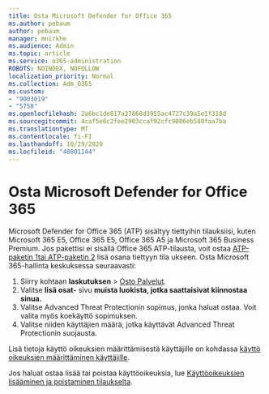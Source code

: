 ```yaml
---
title: Osta Microsoft Defender for Office 365
ms.author: pebaum
author: pebaum
manager: mnirkhe
ms.audience: Admin
ms.topic: article
ms.service: o365-administration
ROBOTS: NOINDEX, NOFOLLOW
localization_priority: Normal
ms.collection: Adm_O365
ms.custom:
- "9003019"
- "5758"
ms.openlocfilehash: 2a6bc1de817a37868d3955ac4727c39a5e1f318d
ms.sourcegitcommit: 4caf5e6c2fee2903ccaf92cfc9006eb580faa7ba
ms.translationtype: MT
ms.contentlocale: fi-FI
ms.lasthandoff: 10/29/2020
ms.locfileid: "48801144"
---
```

# <a name="purchase-microsoft-defender-for-office-365"></a>Osta Microsoft Defender for Office 365

Microsoft Defender for Office 365 (ATP) sisältyy tiettyihin tilauksiisi, kuten Microsoft 365 E5, Office 365 E5, Office 365 A5 ja Microsoft 365 Business Premium. Jos pakettisi ei sisällä Office 365 ATP-tilausta, voit ostaa [ATP-paketin 1tai ATP-paketin 2](https:/www.microsoft.com/microsoft-365/exchange/advance-threat-protection?market=um#office-ProductsCompare-785zwzq) lisä osana tiettyyn tila ukseen. Osta Microsoft 365-hallinta keskuksessa seuraavasti:

1. Siirry kohtaan **laskutuksen**   >   [Osto Palvelut](https://go.microsoft.com/fwlink/p/?linkid=868433).
2. Valitse **lisä osat-**  sivu **muista luokista, jotka saattaisivat kiinnostaa sinua.**
3. Valitse Advanced Threat Protectionin sopimus, jonka haluat ostaa. Voit valita myös koekäyttö sopimuksen.
4. Valitse niiden käyttäjien määrä, jotka käyttävät Advanced Threat Protectionin suojausta.

Lisä tietoja käyttö oikeuksien määrittämisestä käyttäjille on kohdassa [käyttö oikeuksien määrittäminen käyttäjille](https://docs.microsoft.com/microsoft-365/admin/manage/assign-licenses-to-users?view=o365-worldwide).

Jos haluat ostaa lisää tai poistaa käyttöoikeuksia, lue [Käyttöoikeuksien lisääminen ja poistaminen tilaukselta](https://docs.microsoft.com/microsoft-365/commerce/licenses/buy-licenses?view=o365-worldwide#add-or-remove-licenses-for-your-business-subscription).